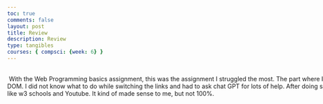 ```yaml
---
toc: true
comments: false
layout: post
title: Review
description: Review
type: tangibles
courses: { compsci: {week: 6} }
---
```


<html>

<body>
<style>
  .multiline-paragraph {
    width: 1000px; /* Set the desired width */
    white-space: pre-wrap; /* Allow text to wrap within the paragraph */
  }
</style>

 <p class="multiline-paragraph"> 
 With the Web Programming basics assignment, this was the assignment I struggled the most. The part where I struggled the most was in the HTML DOM. I did not know what to do while switching the links and had to ask chat GPT for lots of help. After doing so much research from several sources like w3 schools and Youtube. It kind of made sense to me, but not 100%.
 </p>

</body>
</html>
